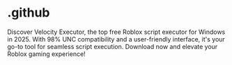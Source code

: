 # .github
Discover Velocity Executor, the top free Roblox script executor for Windows in 2025. With 98% UNC compatibility and a user-friendly interface, it's your go-to tool for seamless script execution. Download now and elevate your Roblox gaming experience!
